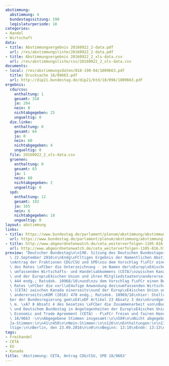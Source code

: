 ```yaml
---
abstimmung:
  abstimmung: 4
  bundestagssitzung: 190
  legislaturperiode: 18
categories:
- Handel
- Wirtschaft
data:
- title: Abstimmungsergebnis 20160922_2-data.pdf
  url: /res/abstimmungsliste/20160922_2-data.pdf
- title: Abstimmungsergebnis 20160922_2_xls-data.csv
  url: /res/abstimmungsliste/csv/20160922_2_xls-data.csv
documents:
- local: /res/abstimmungsdaten/018-190-04/1809663.pdf
  title: Drucksache 18/09663.pdf
  url: http://dip21.bundestag.de/dip21/btd/18/096/1809663.pdf
ergebnis:
  cdu/csu:
    enthaltung: 1
    gesamt: 310
    ja: 284
    nein: 0
    nichtabgegeben: 25
    ungueltig: 0
  die.linke:
    enthaltung: 0
    gesamt: 64
    ja: 0
    nein: 60
    nichtabgegeben: 4
    ungueltig: 0
  file: 20160922_2_xls-data.csv
  gruenen:
    enthaltung: 0
    gesamt: 63
    ja: 1
    nein: 60
    nichtabgegeben: 2
    ungueltig: 0
  spd:
    enthaltung: 12
    gesamt: 193
    ja: 165
    nein: 6
    nichtabgegeben: 10
    ungueltig: 0
layout: abstimmung
links:
- title: https://www.bundestag.de/parlament/plenum/abstimmung/abstimmung?id=418
  url: https://www.bundestag.de/parlament/plenum/abstimmung/abstimmung?id=418
- title: http://www.abgeordnetenwatch.de/ceta_weiterverfolgen-1105-816.html
  url: http://www.abgeordnetenwatch.de/ceta_weiterverfolgen-1105-816.html
preview: "Deutscher Bundestag\n\n190. Sitzung des Deutschen Bundestages\nam Donnerstag,\
  \ 22.September 2016\n\nEndg\xFCltiges Ergebnis der Namentlichen Abstimmung Nr. 2\n\
  \nAntrag der Fraktionen CDU/CSU und SPD\nzu dem Vorschlag f\xFCr einen Beschluss\
  \ des Rates \xFCber die Unterzeichnung - im Namen der\nEurop\xE4ischen Union - des\
  \ umfassenden Wirtschafts- und Handelsabkommens (CETA)\nzwischen Kanada einerseits\
  \ und der Europ\xE4ischen Union und ihren Mitgliedstaaten\nandererseits\nKOM (2016)\
  \ 444 endg.; Ratsdok. 10968/16\nund\nzu dem Vorschlag f\xFCr einen Beschluss des\
  \ Rates \xFCber die vorl\xE4ufige Anwendung des\numfassenden Wirtschafts- und Handelsabkommens\
  \ (CETA) zwischen Kanada einerseits\nund der Europ\xE4ischen Union und ihren Mitgliedstaaten\
  \ andererseits\nKOM (2016) 470 endg.; Ratsdok. 10969/16\nhier: Stellungnahme gegen\xFC\
  ber der Bundesregierung gem\xE4\xDF Artikel 23 Absatz 3 des\nGrundgesetzes i. V.\
  \ m. \xA7 8 Absatz 4 des Gesetzes \xFCber die Zusammenarbeit von\nBundesregierung\
  \ und Deutschem Bundestag in Angelegenheiten der Europ\xE4ischen Union\nComprehensive\
  \ Economic and Trade Agreement (CETA) - F\xFCr freien und fairen Handel\n- Drucksache\
  \ 18/9663 -\n\nAbgegebene Stimmen insgesamt:\n\n589\n\nNicht abgegebene Stimmen:\n\
  Ja-Stimmen:\n\n41\n450\n\nNein-Stimmen:\n\n126\n\nEnthaltungen:\n\n13\n\nUng\xFC\
  ltige:\n\nBerlin, den 23.09.2016\n\n0\n\nBeginn: 13:10\nEnde: 13:13\n"
tags:
- Freihandel
- CETA
- EU
- Kanada
title: 'Abstimmung: CETA, Antrag CDU/CSU, SPD 18/9663'
---
```

